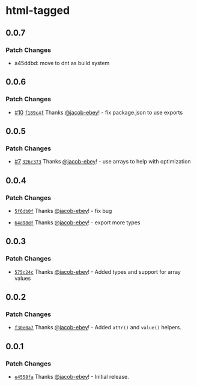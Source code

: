# html-tagged

## 0.0.7

### Patch Changes

- a45ddbd: move to dnt as build system

## 0.0.6

### Patch Changes

- [#10](https://github.com/jacob-ebey/html-tagged/pull/10) [`f189c4f`](https://github.com/jacob-ebey/html-tagged/commit/f189c4f7ff467cdfb395fbd456a43fa7697de644) Thanks [@jacob-ebey](https://github.com/jacob-ebey)! - fix package.json to use exports

## 0.0.5

### Patch Changes

- [#7](https://github.com/jacob-ebey/html-tagged/pull/7) [`326c373`](https://github.com/jacob-ebey/html-tagged/commit/326c3733777c1e76ca111c2dafed4f9c4facc869) Thanks [@jacob-ebey](https://github.com/jacob-ebey)! - use arrays to help with optimization

## 0.0.4

### Patch Changes

- [`5f6db0f`](https://github.com/jacob-ebey/html-tagged/commit/5f6db0f9cc0c87f554eb82b5fda59eae20c34c08) Thanks [@jacob-ebey](https://github.com/jacob-ebey)! - fix bug

- [`64d98df`](https://github.com/jacob-ebey/html-tagged/commit/64d98dfcc861760f3c4f2f94670c0928623cfd8b) Thanks [@jacob-ebey](https://github.com/jacob-ebey)! - export more types

## 0.0.3

### Patch Changes

- [`575c24c`](https://github.com/jacob-ebey/html-tagged/commit/575c24c6c7ac4ae540043bca9169af63b18e8924) Thanks [@jacob-ebey](https://github.com/jacob-ebey)! - Added types and support for array values

## 0.0.2

### Patch Changes

- [`f30e0a7`](https://github.com/jacob-ebey/html-tagged/commit/f30e0a7a4f0c7e4aa90a33e86c2920c8ab8f4be7) Thanks [@jacob-ebey](https://github.com/jacob-ebey)! - Added `attr()` and `value()` helpers.

## 0.0.1

### Patch Changes

- [`e4558fa`](https://github.com/jacob-ebey/html-tagged/commit/e4558fad63ff348b6cb467b2df4d59081677054f) Thanks [@jacob-ebey](https://github.com/jacob-ebey)! - Initial release.
